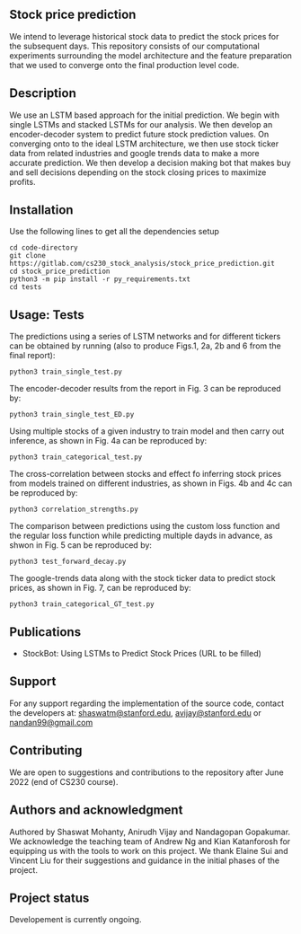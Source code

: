 ## Stock price prediction
We intend to leverage historical stock data to predict the stock prices for the subsequent days. This repository consists of our computational experiments surrounding the model architecture and the feature preparation that we used to converge onto the final production level code.

## Description
We use an LSTM based approach for the initial prediction. We begin with single LSTMs and stacked LSTMs for our analysis. We then develop an encoder-decoder system to predict future stock prediction values. On converging onto to the ideal LSTM architecture, we then use stock ticker data from related industries and google trends data to make a more accurate prediction. We then develop a decision making bot that makes buy and sell decisions depending on the stock closing prices to maximize profits.  


## Installation
Use the following lines to get all the dependencies setup

```
cd code-directory
git clone https://gitlab.com/cs230_stock_analysis/stock_price_prediction.git
cd stock_price_prediction
python3 -m pip install -r py_requirements.txt
cd tests
```

## Usage: Tests
The predictions using a series of LSTM networks and for different tickers can be obtained by running (also to produce Figs.1, 2a, 2b and 6 from the final report):
```
python3 train_single_test.py
```
The encoder-decoder results from the report in Fig. 3 can be reproduced by:
```
python3 train_single_test_ED.py
```
Using multiple stocks of a given industry to train model and then carry out inference, as shown in Fig. 4a can be reproduced by:
```
python3 train_categorical_test.py
```
The cross-correlation between stocks and effect fo inferring stock prices from models trained on different industries, as shown in Figs. 4b and 4c can be reproduced by:
```
python3 correlation_strengths.py
```
The comparison between predictions using the custom loss function and the regular loss function while predicting multiple dayds in advance, as shwon in Fig. 5 can be reproduced by:
```
python3 test_forward_decay.py
```
The google-trends data along with the stock ticker data to predict stock prices, as shown in Fig. 7, can be reproduced by:
```
python3 train_categorical_GT_test.py
```

## Publications 
* StockBot: Using LSTMs to Predict Stock Prices (URL to be filled)

## Support
For any support regarding the implementation of the source code, contact the developers at: shaswatm@stanford.edu, avijay@stanford.edu or nandan99@gmail.com

## Contributing
We are open to suggestions and contributions to the repository after June 2022 (end of CS230 course).

## Authors and acknowledgment
Authored by Shaswat Mohanty, Anirudh Vijay and Nandagopan Gopakumar. We acknowledge the teaching team of Andrew Ng and Kian Katanforosh for equipping us with the tools to work on this project. We thank Elaine Sui and Vincent Liu for their suggestions and guidance in the initial phases of the project.

## Project status
Developement is currently ongoing.
